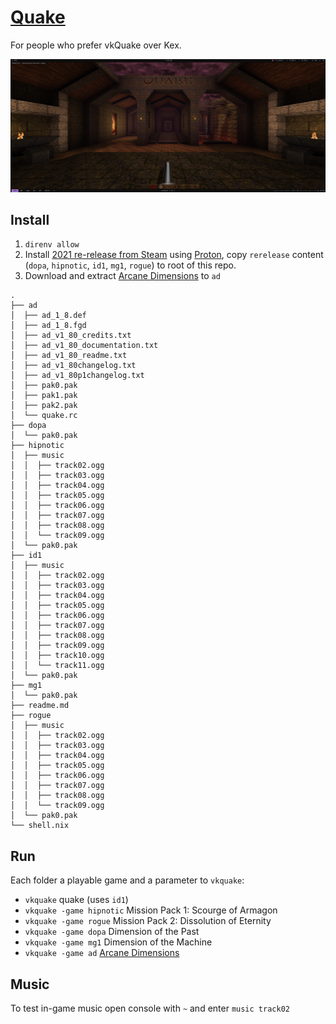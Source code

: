 # [Quake](https://github.com/Novum/vkQuake)

For people who prefer vkQuake over Kex.

![](id1/id1.png)

## Install

1. `direnv allow`
2. Install [2021 re-release from Steam](https://store.steampowered.com/app/2310/QUAKE/) using [Proton](https://itsfoss.com/steam-play/), copy `rerelease` content (`dopa`, `hipnotic`, `id1`, `mg1`, `rogue`) to root of this repo.
3. Download and extract [Arcane Dimensions](https://www.moddb.com/mods/arcane-dimensions) to `ad`

```
.
├── ad
│  ├── ad_1_8.def
│  ├── ad_1_8.fgd
│  ├── ad_v1_80_credits.txt
│  ├── ad_v1_80_documentation.txt
│  ├── ad_v1_80_readme.txt
│  ├── ad_v1_80changelog.txt
│  ├── ad_v1_80p1changelog.txt
│  ├── pak0.pak
│  ├── pak1.pak
│  ├── pak2.pak
│  └── quake.rc
├── dopa
│  └── pak0.pak
├── hipnotic
│  ├── music
│  │  ├── track02.ogg
│  │  ├── track03.ogg
│  │  ├── track04.ogg
│  │  ├── track05.ogg
│  │  ├── track06.ogg
│  │  ├── track07.ogg
│  │  ├── track08.ogg
│  │  └── track09.ogg
│  └── pak0.pak
├── id1
│  ├── music
│  │  ├── track02.ogg
│  │  ├── track03.ogg
│  │  ├── track04.ogg
│  │  ├── track05.ogg
│  │  ├── track06.ogg
│  │  ├── track07.ogg
│  │  ├── track08.ogg
│  │  ├── track09.ogg
│  │  ├── track10.ogg
│  │  └── track11.ogg
│  └── pak0.pak
├── mg1
│  └── pak0.pak
├── readme.md
├── rogue
│  ├── music
│  │  ├── track02.ogg
│  │  ├── track03.ogg
│  │  ├── track04.ogg
│  │  ├── track05.ogg
│  │  ├── track06.ogg
│  │  ├── track07.ogg
│  │  ├── track08.ogg
│  │  └── track09.ogg
│  └── pak0.pak
└── shell.nix
```

## Run 

Each folder a playable game and a parameter to `vkquake`:

* `vkquake` quake (uses `id1`)
* `vkquake -game hipnotic` Mission Pack 1: Scourge of Armagon
* `vkquake -game rogue` Mission Pack 2: Dissolution of Eternity
* `vkquake -game dopa` Dimension of the Past 
* `vkquake -game mg1` Dimension of the Machine 
* `vkquake -game ad` [Arcane Dimensions](https://www.moddb.com/mods/arcane-dimensions) 

## Music

To test in-game music open console with `~` and enter `music track02`
